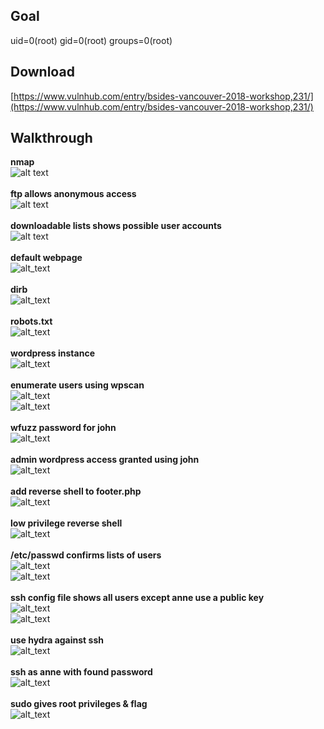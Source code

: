 ## Goal
uid=0(root) gid=0(root) groups=0(root)

## Download
[https://www.vulnhub.com/entry/bsides-vancouver-2018-workshop,231/](https://www.vulnhub.com/entry/bsides-vancouver-2018-workshop,231/)

## Walkthrough
**nmap**
<br>![alt text](imgs/nmap.png)
<br><br>**ftp allows anonymous access**
<br>![alt text](imgs/ftp.png)
<br><br>**downloadable lists shows possible user accounts**
<br>![alt text](imgs/users.png)
<br><br>**default webpage**
<br>![alt_text](imgs/default80.png)
<br><br>**dirb**
<br>![alt_text](imgs/dirb.png)
<br><br>**robots.txt**
<br>![alt_text](imgs/robots.png)
<br><br>**wordpress instance**
<br>![alt_text](imgs/backup_wordpress.png)
<br><br>**enumerate users using wpscan**
<br>![alt_text](imgs/wpscan_enumerate_1.png)
<br>![alt_text](imgs/wpscan_enumerate_2.png)
<br><br>**wfuzz password for john**
<br>![alt_text](imgs/wfuzz.png)
<br><br>**admin wordpress access granted using john**
<br>![alt_text](imgs/wordpress_admin.png)
<br><br>**add reverse shell to footer.php**
<br>![alt_text](imgs/wp_footer_reverse.png)
<br><br>**low privilege reverse shell**
<br>![alt_text](imgs/reverse_shell.png)
<br><br>**/etc/passwd confirms lists of users**
<br>![alt_text](imgs/passwd_1.png)
<br>![alt_text](imgs/passwd_2.png)
<br><br>**ssh config file shows all users except anne use a public key**
<br>![alt_text](imgs/sshd_config_1.png)
<br>![alt_text](imgs/sshd_config_2.png)
<br><br>**use hydra against ssh**
<br>![alt_text](imgs/hydra.png)
<br><br>**ssh as anne with found password**
<br>![alt_text](imgs/anne.png)
<br><br>**sudo gives root privileges & flag**
<br>![alt_text](imgs/root_flag.png)
